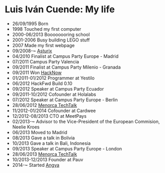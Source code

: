 Luis Iván Cuende: My life
===============

- 26/09/1995 Born
- 1998 Touched my first computer
- 2000-06/2013 Boooooooring school
- 2001-2006 Busy building LEGO stuff
- 2007 Made my first webpage
- 09/2008-~ [Asturix](http://asturix.com)
- 04/2010 Finalist at Campus Party Europe - Madrid
- 07/2011 Campus Party Valencia
- 09/2011 Finalist at Campus Party Milenio - Granada
- 09/2011 Won [HackNow](http://hacknow.org)
- 01/2011-01/2012 Programmer at Yestilo
- 06/2012 HackFwd Build 0.10
- 09/2012 Speaker at Campus Party Ecuador
- 09/2011-10/2012 Cofounder at Holalabs
- 07/2012 Speaker at Campus Party Europe - Berlin
- 28/06/2012 [Menorca TechTalk](http://menorcatechtalk.com/)
- 11/2012-01/2014 Cofounder at Cardwee
- 12/2012-08/2013 CTO at MeetPays
- 02/2013-~ Advisor to the Vice-President of the European Commision, Neelie Kroes
- 06/2013 Moved to Madrid
- 08/2013 Gave a talk in Bolivia
- 10/2013 Gave a talk in Bali, Indonesia
- 09/2013 Speaker at Campus Party Europe - London
- 28/06/2013 [Menorca TechTalk](http://menorcatechtalk.com/)
- 10/2013-12/2013 Founder at Pauv
- 2014-~ Started [Angya](http://angyamusic.com)